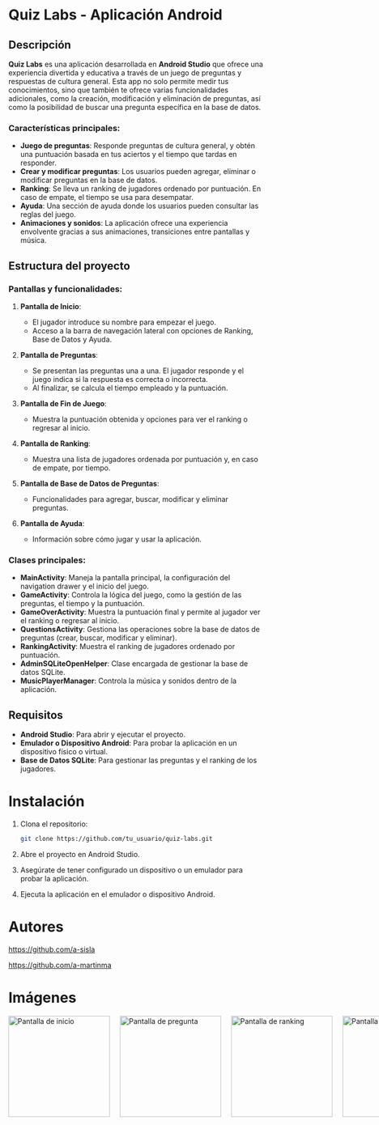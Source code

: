 # Quiz Labs - Aplicación Android

## Descripción

**Quiz Labs** es una aplicación desarrollada en **Android Studio** que ofrece una experiencia divertida y educativa a través de un juego de preguntas y respuestas de cultura general. Esta app no solo permite medir tus conocimientos, sino que también te ofrece varias funcionalidades adicionales, como la creación, modificación y eliminación de preguntas, así como la posibilidad de buscar una pregunta específica en la base de datos.

### Características principales:
- **Juego de preguntas**: Responde preguntas de cultura general, y obtén una puntuación basada en tus aciertos y el tiempo que tardas en responder.
- **Crear y modificar preguntas**: Los usuarios pueden agregar, eliminar o modificar preguntas en la base de datos.
- **Ranking**: Se lleva un ranking de jugadores ordenado por puntuación. En caso de empate, el tiempo se usa para desempatar.
- **Ayuda**: Una sección de ayuda donde los usuarios pueden consultar las reglas del juego.
- **Animaciones y sonidos**: La aplicación ofrece una experiencia envolvente gracias a sus animaciones, transiciones entre pantallas y música.

## Estructura del proyecto

### Pantallas y funcionalidades:

1. **Pantalla de Inicio**:
   - El jugador introduce su nombre para empezar el juego.
   - Acceso a la barra de navegación lateral con opciones de Ranking, Base de Datos y Ayuda.
  
2. **Pantalla de Preguntas**:
   - Se presentan las preguntas una a una. El jugador responde y el juego indica si la respuesta es correcta o incorrecta.
   - Al finalizar, se calcula el tiempo empleado y la puntuación.

3. **Pantalla de Fin de Juego**:
   - Muestra la puntuación obtenida y opciones para ver el ranking o regresar al inicio.

4. **Pantalla de Ranking**:
   - Muestra una lista de jugadores ordenada por puntuación y, en caso de empate, por tiempo.

5. **Pantalla de Base de Datos de Preguntas**:
   - Funcionalidades para agregar, buscar, modificar y eliminar preguntas.

6. **Pantalla de Ayuda**:
   - Información sobre cómo jugar y usar la aplicación.

### Clases principales:

- **MainActivity**: Maneja la pantalla principal, la configuración del navigation drawer y el inicio del juego.
- **GameActivity**: Controla la lógica del juego, como la gestión de las preguntas, el tiempo y la puntuación.
- **GameOverActivity**: Muestra la puntuación final y permite al jugador ver el ranking o regresar al inicio.
- **QuestionsActivity**: Gestiona las operaciones sobre la base de datos de preguntas (crear, buscar, modificar y eliminar).
- **RankingActivity**: Muestra el ranking de jugadores ordenado por puntuación.
- **AdminSQLiteOpenHelper**: Clase encargada de gestionar la base de datos SQLite.
- **MusicPlayerManager**: Controla la música y sonidos dentro de la aplicación.

## Requisitos

- **Android Studio**: Para abrir y ejecutar el proyecto.
- **Emulador o Dispositivo Android**: Para probar la aplicación en un dispositivo físico o virtual.
- **Base de Datos SQLite**: Para gestionar las preguntas y el ranking de los jugadores.

# Instalación

1. Clona el repositorio:
   ```bash
   git clone https://github.com/tu_usuario/quiz-labs.git
   
2. Abre el proyecto en Android Studio.

3. Asegúrate de tener configurado un dispositivo o un emulador para probar la aplicación.

4. Ejecuta la aplicación en el emulador o dispositivo Android.

# Autores

https://github.com/a-sisla

https://github.com/a-martinma

# Imágenes

<div style="display: flex; gap: 20px;">
  <img src="img/pantallaInicio.png" alt="Pantalla de inicio" width="200"/>
  <img src="img/pantallaPregunta.png" alt="Pantalla de pregunta" width="200"/>
  <img src="img/pantallaRanking.png" alt="Pantalla de ranking" width="200"/>
  <img src="img/pantallaBD.png" alt="Pantalla de base de datos" width="200"/>
</div>






